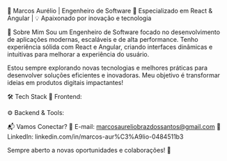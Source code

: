 🚀 Marcos Aurélio | Engenheiro de Software
🎯 Especializado em React & Angular | 💡 Apaixonado por inovação e tecnologia

👋 Sobre Mim
Sou um Engenheiro de Software focado no desenvolvimento de aplicações modernas, escaláveis e de alta performance. Tenho experiência sólida com React e Angular, criando interfaces dinâmicas e intuitivas para melhorar a experiência do usuário.

Estou sempre explorando novas tecnologias e melhores práticas para desenvolver soluções eficientes e inovadoras. Meu objetivo é transformar ideias em produtos digitais impactantes!

🛠️ Tech Stack
🚀 Frontend:






⚙️ Backend & Tools:



📬 Vamos Conectar?
📧 E-mail: marcosaureliobrazdossantos@gmail.com
💼 LinkedIn: linkedin.com/in/marcos-aur%C3%A9lio-0484511b3

Sempre aberto a novas oportunidades e colaborações! 🚀
